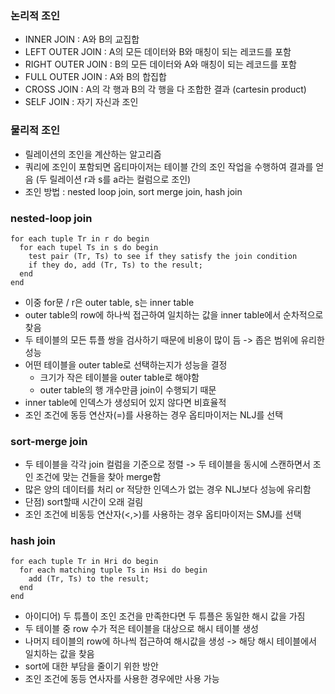 ### 논리적 조인
- INNER JOIN : A와 B의 교집합
- LEFT OUTER JOIN : A의 모든 데이터와 B와 매칭이 되는 레코드를 포함
- RIGHT OUTER JOIN : B의 모든 데이터와 A와 매칭이 되는 레코드를 포함
- FULL OUTER JOIN : A와 B의 합집합
- CROSS JOIN : A의 각 행과 B의 각 행을 다 조합한 결과 (cartesin product)
- SELF JOIN : 자기 자신과 조인

### 물리적 조인
- 릴레이션의 조인을 계산하는 알고리즘
- 쿼리에 조인이 포함되면 옵티마이저는 테이블 간의 조인 작업을 수행하여 결과를 얻음 (두 릴레이션 r과 s를 a라는 컬럼으로 조인)
- 조인 방법 : nested loop join, sort merge join, hash join

### nested-loop join
```
for each tuple Tr in r do begin
  for each tupel Ts in s do begin
    test pair (Tr, Ts) to see if they satisfy the join condition
    if they do, add (Tr, Ts) to the result;
  end
end
```
- 이중 for문 / r은 outer table, s는 inner table
- outer table의 row에 하나씩 접근하여 일치하는 값을 inner table에서 순차적으로 찾음
- 두 테이블의 모든 튜플 쌍을 검사하기 때문에 비용이 많이 듬 -> 좁은 범위에 유리한 성능
- 어떤 테이블을 outer table로 선택하는지가 성능을 결정
  - 크기가 작은 테이블을 outer table로 해야함
  - outer table의 행 개수만큼 join이 수행되기 때문
- inner table에 인덱스가 생성되어 있지 않다면 비효율적
- 조인 조건에 동등 연산자(=)를 사용하는 경우 옵티마이저는 NLJ를 선택


### sort-merge join
- 두 테이블을 각각 join 컬럼을 기준으로 정렬 -> 두 테이블을 동시에 스캔하면서 조인 조건에 맞는 건들을 찾아 merge함
- 많은 양의 데이터를 처리 or 적당한 인덱스가 없는 경우 NLJ보다 성능에 유리함
- 단점) sort할때 시간이 오래 걸림
- 조인 조건에 비동등 연산자(<,>)를 사용하는 경우 옵티마이저는 SMJ를 선택

### hash join
```
for each tuple Tr in Hri do begin
  for each matching tuple Ts in Hsi do begin
    add (Tr, Ts) to the result;
  end
end
```
- 아이디어) 두 튜플이 조인 조건을 만족한다면 두 튜플은 동일한 해시 값을 가짐
- 두 테이블 중 row 수가 적은 테이블을 대상으로 해시 테이블 생성
- 나머지 테이블의 row에 하나씩 접근하여 해시값을 생성 -> 해당 해시 테이블에서 일치하는 값을 찾음
- sort에 대한 부담을 줄이기 위한 방안
- 조인 조건에 동등 연사자를 사용한 경우에만 사용 가능
